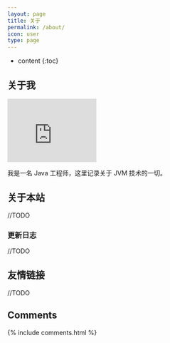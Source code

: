 ```yaml
---
layout: page
title: 关于
permalink: /about/
icon: user
type: page
---
```


* content
{:toc}

## 关于我

<iframe src="https://githubbadge.appspot.com/jvmtalk" style="border: 0;height: 142px;width: 200px;overflow: hidden;" frameBorder="0"></iframe>

我是一名 Java 工程师，这里记录关于 JVM 技术的一切。


## 关于本站

//TODO

### 更新日志

//TODO

## 友情链接

//TODO

## Comments

{% include comments.html %}
